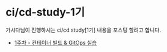# ci/cd-study-1기

가시다님이 진행하시는 ci/cd study[1기] 내용을 포스팅 할려고 합니다.


* [1주차 - 컨테이너 빌드 & GitOps 실습](https://github.com/ycheol76/ycheol76.github.io/blob/main/1%EC%A3%BC%EC%B0%A8%20-%20Image%20Build.md)
